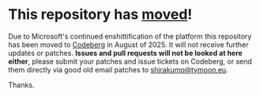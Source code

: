 # This repository has [moved](https://shirakumo.org/projects/libmixed)!
Due to Microsoft's continued enshittification of the platform this repository has been moved to [Codeberg](https://shirakumo.org/projects/libmixed) in August of 2025. It will not receive further updates or patches. **Issues and pull requests will not be looked at here either**, please submit your patches and issue tickets on Codeberg, or send them directly via good old email patches to [shirakumo@tymoon.eu](mailto:shirakumo@tymoon.eu).

Thanks.